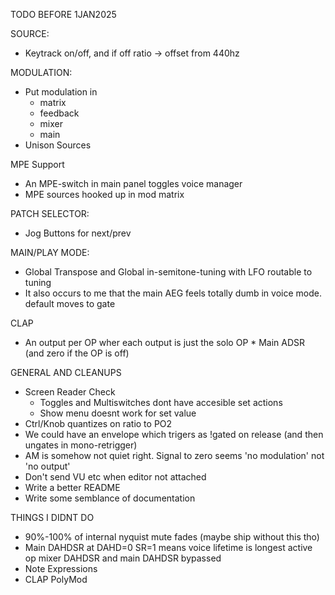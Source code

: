 TODO BEFORE 1JAN2025

SOURCE:
- Keytrack on/off, and if off ratio -> offset from 440hz

MODULATION:
- Put modulation in
  - matrix
  - feedback
  - mixer
  - main
- Unison Sources

MPE Support
- An MPE-switch in main panel toggles voice manager
- MPE sources hooked up in mod matrix

PATCH SELECTOR:
- Jog Buttons for next/prev

MAIN/PLAY MODE:
- Global Transpose and Global in-semitone-tuning with LFO routable to tuning
- It also occurs to me that the main AEG feels totally dumb in voice mode. default moves to gate

CLAP
- An output per OP wher each output is just the solo OP * Main ADSR (and zero if the OP is off)

GENERAL AND CLEANUPS
- Screen Reader Check
  - Toggles and Multiswitches dont have accesible set actions
  - Show menu doesnt work for set value
- Ctrl/Knob quantizes on ratio to PO2
- We could have an envelope which trigers as !gated on release (and then ungates in mono-retrigger)
- AM is somehow not quiet right. Signal to zero seems 'no modulation' not 'no output'
- Don't send VU etc when editor not attached
- Write a better README
- Write some semblance of documentation

THINGS I DIDNT DO
- 90%-100% of internal nyquist mute fades (maybe ship without this tho)
- Main DAHDSR at DAHD=0 SR=1 means voice lifetime is longest active op mixer DAHDSR and main DAHDSR bypassed
- Note Expressions
- CLAP PolyMod